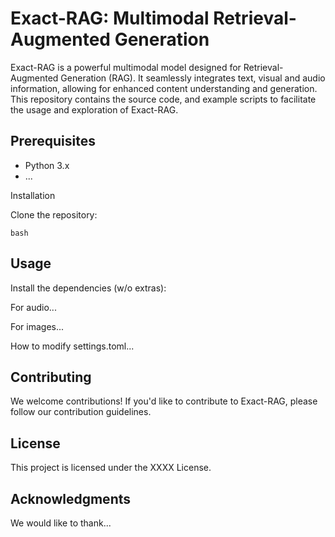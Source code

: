# Exact-RAG: Multimodal Retrieval-Augmented Generation

Exact-RAG is a powerful multimodal model designed for Retrieval-Augmented Generation (RAG). It seamlessly integrates text, visual and audio information, allowing for enhanced content understanding and generation. This repository contains the source code, and example scripts to facilitate the usage and exploration of Exact-RAG.

## Prerequisites

* Python 3.x
* ...

Installation

Clone the repository:

    bash

## Usage

Install the dependencies (w/o extras):

For audio...

For images...

How to modify settings.toml...


## Contributing

We welcome contributions! If you'd like to contribute to Exact-RAG, please follow our contribution guidelines.

## License

This project is licensed under the XXXX License.

## Acknowledgments

We would like to thank...
